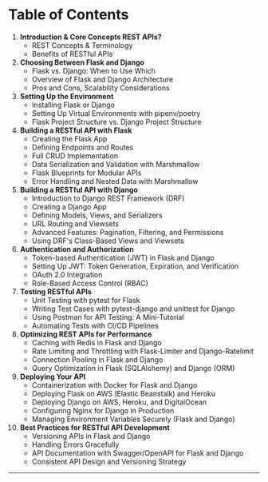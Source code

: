 # **Table of Contents**

1. **Introduction & Core Concepts REST APIs?**
   - REST Concepts & Terminology
   - Benefits of RESTful APIs
2. **Choosing Between Flask and Django**
   - Flask vs. Django: When to Use Which
   - Overview of Flask and Django Architecture
   - Pros and Cons, Scalability Considerations
3. **Setting Up the Environment**
   - Installing Flask or Django
   - Setting Up Virtual Environments with pipenv/poetry
   - Flask Project Structure vs. Django Project Structure
4. **Building a RESTful API with Flask**
   - Creating the Flask App
   - Defining Endpoints and Routes
   - Full CRUD Implementation
   - Data Serialization and Validation with Marshmallow
   - Flask Blueprints for Modular APIs
   - Error Handling and Nested Data with Marshmallow
5. **Building a RESTful API with Django**
   - Introduction to Django REST Framework (DRF)
   - Creating a Django App
   - Defining Models, Views, and Serializers
   - URL Routing and Viewsets
   - Advanced Features: Pagination, Filtering, and Permissions
   - Using DRF's Class-Based Views and Viewsets
6. **Authentication and Authorization**
   - Token-based Authentication (JWT) in Flask and Django
   - Setting Up JWT: Token Generation, Expiration, and Verification
   - OAuth 2.0 Integration
   - Role-Based Access Control (RBAC)
7. **Testing RESTful APIs**
   - Unit Testing with pytest for Flask
   - Writing Test Cases with pytest-django and unittest for Django
   - Using Postman for API Testing: A Mini-Tutorial
   - Automating Tests with CI/CD Pipelines
8. **Optimizing REST APIs for Performance**
   - Caching with Redis in Flask and Django
   - Rate Limiting and Throttling with Flask-Limiter and Django-Ratelimit
   - Connection Pooling in Flask and Django
   - Query Optimization in Flask (SQLAlchemy) and Django (ORM)
9. **Deploying Your API**
   - Containerization with Docker for Flask and Django
   - Deploying Flask on AWS (Elastic Beanstalk) and Heroku
   - Deploying Django on AWS, Heroku, and DigitalOcean
   - Configuring Nginx for Django in Production
   - Managing Environment Variables Securely (Flask and Django)
10. **Best Practices for RESTful API Development**
    - Versioning APIs in Flask and Django
    - Handling Errors Gracefully
    - API Documentation with Swagger/OpenAPI for Flask and Django
    - Consistent API Design and Versioning Strategy

---
